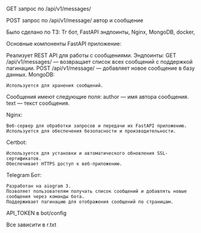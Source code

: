 GET запрос по /api/v1/messages/


POST запрос по /api/v1/message/ автор и сообщение

Было сделано по ТЗ: Тг бот, FastAPI эндпоинты, Nginx, MongoDB, docker,

Основные компоненты
FastAPI приложение:

Реализует REST API для работы с сообщениями.
Эндпоинты:
    GET /api/v1/messages/ — возвращает список всех сообщений с поддержкой пагинации.
    POST /api/v1/message/ — добавляет новое сообщение в базу данных.
MongoDB:

    Используется для хранения сообщений.
Сообщения имеют следующие поля:
    author — имя автора сообщения.
    text — текст сообщения.

Nginx:

    Веб-сервер для обработки запросов и передачи их FastAPI приложению.
    Используется для обеспечения безопасности и производительности.
Certbot:

    Используется для установки и автоматического обновления SSL-сертификатов.
    Обеспечивает HTTPS доступ к веб-приложению.
Telegram Бот:

    Разработан на aiogram 3.
    Позволяет пользователям получать список сообщений и добавлять новые сообщения через команды бота.
    Поддерживает пагинацию для отображения сообщений по страницам.


API_TOKEN в bot/config


Все зависити в r.txt


